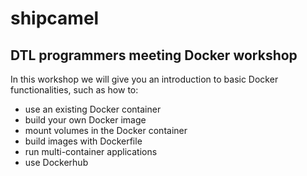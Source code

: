 # shipcamel

## DTL programmers meeting Docker workshop

In this workshop we will give you an introduction to basic Docker functionalities, such as how to:

* use an existing Docker container 
* build your own Docker image 
* mount volumes in the Docker container
* build images with Dockerfile
* run multi-container applications
* use Dockerhub


